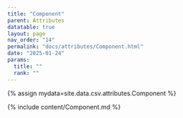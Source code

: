 ```yaml
---
title: "Component"
parent: Attributes
datatable: true
layout: page
nav_order: "14"
permalink: "docs/attributes/Component.html"
date: "2025-01-24"
params:
  title: ""
  rank: ""
---
```

{% assign mydata=site.data.csv.attributes.Component %} 

{% include content/Component.md %}
